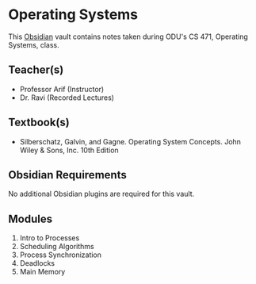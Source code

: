 # Operating Systems
This [Obsidian](https://obsidian.md/) vault contains notes taken during ODU's CS 471, Operating Systems, class.
## Teacher(s)
* Professor Arif (Instructor)
* Dr. Ravi (Recorded Lectures)
## Textbook(s)
* Silberschatz, Galvin, and Gagne. Operating System Concepts. John Wiley & Sons, Inc. 10th Edition
## Obsidian Requirements
No additional Obsidian plugins are required for this vault.
## Modules
1. Intro to Processes
2. Scheduling Algorithms
3. Process Synchronization
4. Deadlocks
5. Main Memory